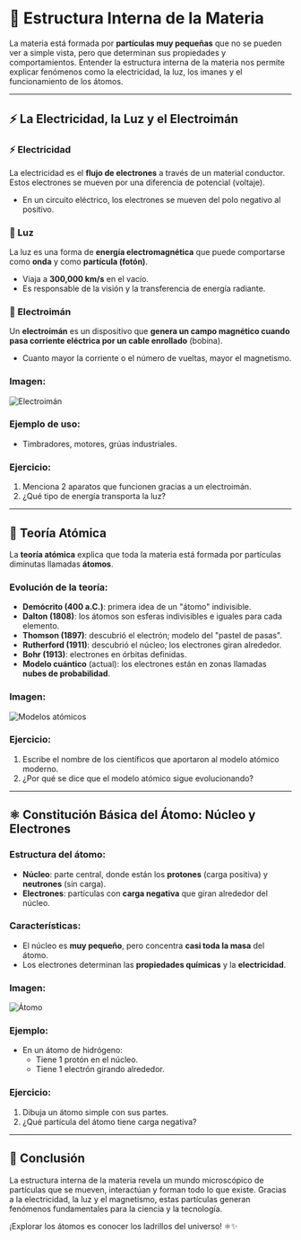 # 🧬 Estructura Interna de la Materia

La materia está formada por **partículas muy pequeñas** que no se pueden ver a simple vista, pero que determinan sus propiedades y comportamientos. Entender la estructura interna de la materia nos permite explicar fenómenos como la electricidad, la luz, los imanes y el funcionamiento de los átomos.

---
## ⚡ La Electricidad, la Luz y el Electroimán

### ⚡ Electricidad
La electricidad es el **flujo de electrones** a través de un material conductor. Estos electrones se mueven por una diferencia de potencial (voltaje).

- En un circuito eléctrico, los electrones se mueven del polo negativo al positivo.

### 🔦 Luz
La luz es una forma de **energía electromagnética** que puede comportarse como **onda** y como **partícula (fotón)**.

- Viaja a **300,000 km/s** en el vacío.
- Es responsable de la visión y la transferencia de energía radiante.

### 🧲 Electroimán
Un **electroimán** es un dispositivo que **genera un campo magnético cuando pasa corriente eléctrica por un cable enrollado** (bobina).

- Cuanto mayor la corriente o el número de vueltas, mayor el magnetismo.

### Imagen:
![Electroimán](https://www.electricityforum.com/images/posts/2020/June/what-is-an-electromagnet.jpg)

### Ejemplo de uso:
- Timbradores, motores, grúas industriales.

### Ejercicio:
1. Menciona 2 aparatos que funcionen gracias a un electroimán.
2. ¿Qué tipo de energía transporta la luz?

---
## 🔬 Teoría Atómica

La **teoría atómica** explica que toda la materia está formada por partículas diminutas llamadas **átomos**.

### Evolución de la teoría:
- **Demócrito (400 a.C.)**: primera idea de un "átomo" indivisible.
- **Dalton (1808)**: los átomos son esferas indivisibles e iguales para cada elemento.
- **Thomson (1897)**: descubrió el electrón; modelo del "pastel de pasas".
- **Rutherford (1911)**: descubrió el núcleo; los electrones giran alrededor.
- **Bohr (1913)**: electrones en órbitas definidas.
- **Modelo cuántico** (actual): los electrones están en zonas llamadas **nubes de probabilidad**.

### Imagen:
![Modelos atómicos](https://upload.wikimedia.org/wikipedia/commons/thumb/9/9c/Atomic_models_diagram_es.svg/800px-Atomic_models_diagram_es.svg.png)

### Ejercicio:
1. Escribe el nombre de los científicos que aportaron al modelo atómico moderno.
2. ¿Por qué se dice que el modelo atómico sigue evolucionando?

---
## ⚛️ Constitución Básica del Átomo: Núcleo y Electrones

### Estructura del átomo:
- **Núcleo**: parte central, donde están los **protones** (carga positiva) y **neutrones** (sin carga).
- **Electrones**: partículas con **carga negativa** que giran alrededor del núcleo.

### Características:
- El núcleo es **muy pequeño**, pero concentra **casi toda la masa** del átomo.
- Los electrones determinan las **propiedades químicas** y la **electricidad**.

### Imagen:
![Átomo](https://cdn.pixabay.com/photo/2014/04/03/11/50/atom-312046_960_720.png)

### Ejemplo:
- En un átomo de hidrógeno:
  - Tiene 1 protón en el núcleo.
  - Tiene 1 electrón girando alrededor.

### Ejercicio:
1. Dibuja un átomo simple con sus partes.
2. ¿Qué partícula del átomo tiene carga negativa?

---
## 🧠 Conclusión
La estructura interna de la materia revela un mundo microscópico de partículas que se mueven, interactúan y forman todo lo que existe. Gracias a la electricidad, la luz y el magnetismo, estas partículas generan fenómenos fundamentales para la ciencia y la tecnología.

¡Explorar los átomos es conocer los ladrillos del universo! ⚛️✨

